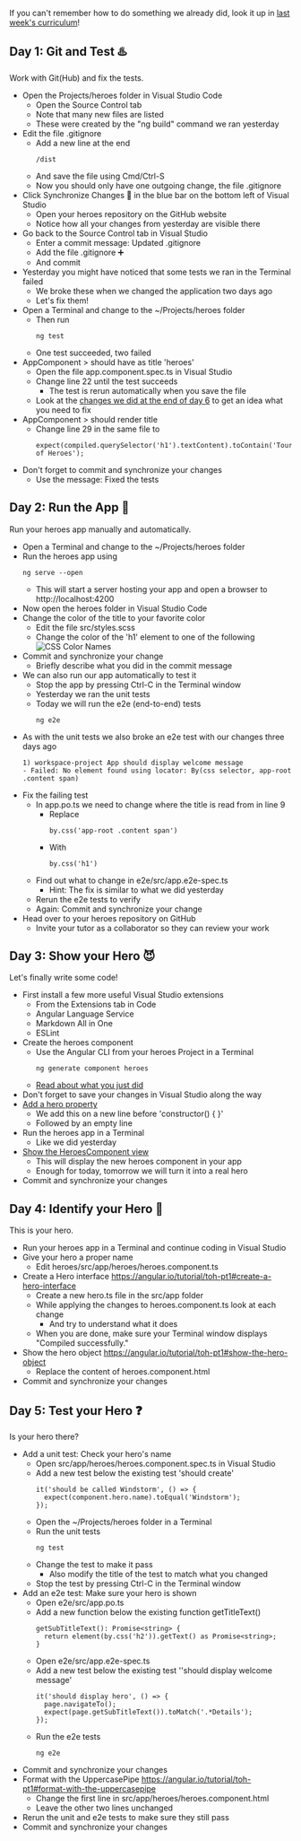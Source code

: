 If you can't remember how to do something we already did, look it up in [last week's curriculum](https://github.com/phaze9/SummerOfCode/blob/master/Week%201.md)!

## Day 1: Git and Test :hotsprings:
Work with Git(Hub) and fix the tests.
 - Open the Projects/heroes folder in Visual Studio Code
   - Open the Source Control tab
   - Note that many new files are listed
   - These were created by the "ng build" command we ran yesterday
 - Edit the file .gitignore
   - Add a new line at the end
     ```
     /dist
     ```
   - And save the file using Cmd/Ctrl-S
   - Now you should only have one outgoing change, the file .gitignore
 - Click Synchronize Changes :doughnut: in the blue bar on the bottom left of Visual Studio
   - Open your heroes repository on the GitHub website
   - Notice how all your changes from yesterday  are visible there
 - Go back to the Source Control tab in Visual Studio
   - Enter a commit message: Updated .gitignore
   - Add the file .gitignore :heavy_plus_sign:
   - And commit  
 - Yesterday you might have noticed that some tests we ran in the Terminal failed
   - We broke these when we changed the application two days ago
   - Let's fix them!
 - Open a Terminal and change to the ~/Projects/heroes folder
   - Then run
     ```
     ng test
     ```
   - One test succeeded, two failed
 - AppComponent > should have as title 'heroes'
   - Open the file app.component.spec.ts in Visual Studio
   - Change line 22 until the test succeeds
     - The test is rerun automatically when you save the file
   - Look at the [changes we did at the end of day 6](https://angular.io/tutorial/toh-pt0#change-the-application-title) to get an idea what you need to fix 
 - AppComponent > should render title
   - Change line 29 in the same file to
     ```
     expect(compiled.querySelector('h1').textContent).toContain('Tour of Heroes');  
     ```
 - Don't forget to commit and synchronize your changes
   - Use the message: Fixed the tests
 
## Day 2: Run the App :running:
Run your heroes app manually and automatically.
 - Open a Terminal and change to the ~/Projects/heroes folder
 - Run the heroes app using
   ```
   ng serve --open
   ```
   - This will start a server hosting your app and open a browser to http://localhost:4200
 - Now open the heroes folder in Visual Studio Code
 - Change the color of the title to your favorite color
   - Edit the file src/styles.scss
   - Change the color of the 'h1' element to one of the following
     ![CSS Color Names](https://miro.medium.com/max/1400/1*IUKKnAi_7ZjM91Fouh2yxA.png)
 - Commit and synchronize your change 
   - Briefly describe what you did in the commit message
 - We can also run our app automatically to test it
   - Stop the app by pressing Ctrl-C in the Terminal window
   - Yesterday we ran the unit tests
   - Today we will run the e2e (end-to-end) tests
     ```
     ng e2e
     ```
 - As with the unit tests we also broke an e2e test with our changes three days ago
   ```
   1) workspace-project App should display welcome message
   - Failed: No element found using locator: By(css selector, app-root .content span)
   ```
 - Fix the failing test
   - In app.po.ts we need to change where the title is read from in line 9
     - Replace
       ```
       by.css('app-root .content span')
       ```
     - With
       ```
       by.css('h1')
       ```
   - Find out what to change in e2e/src/app.e2e-spec.ts
     - Hint: The fix is similar to what we did yesterday
   - Rerun the e2e tests to verify  
   - Again: Commit and synchronize your change
 - Head over to your heroes repository on GitHub
   - Invite your tutor as a collaborator so they can review your work

## Day 3: Show your Hero :smiling_imp:
Let's finally write some code!
 - First install a few more useful Visual Studio extensions
   - From the Extensions tab in Code
   - Angular Language Service
   - Markdown All in One
   - ESLint
 - Create the heroes component
   - Use the Angular CLI from your heroes Project in a Terminal
     ```
     ng generate component heroes  
     ```
   - [Read about what you just did](https://angular.io/tutorial/toh-pt1#create-the-heroes-component)
 - Don't forget to save your changes in Visual Studio along the way
 - [Add a hero property](https://angular.io/tutorial/toh-pt1#add-a-hero-property)
   - We add this on a new line before 'constructor() { }'
   - Followed by an empty line
 - Run the heroes app in a Terminal
   - Like we did yesterday
 - [Show the HeroesComponent view](https://angular.io/tutorial/toh-pt1#show-the-heroescomponent-view)
   - This will display the new heroes component in your app
   - Enough for today, tomorrow we will turn it into a real hero
 - Commit and synchronize your changes

## Day 4: Identify your Hero :bust_in_silhouette:
This is your hero.
 - Run your heroes app in a Terminal and continue coding in Visual Studio  
 - Give your hero a proper name
   - Edit heroes/src/app/heroes/heroes.component.ts
 - Create a Hero interface https://angular.io/tutorial/toh-pt1#create-a-hero-interface
   - Create a new hero.ts file in the src/app folder
   - While applying the changes to heroes.component.ts look at each change
     -  And try to understand what it does
   - When you are done, make sure your Terminal window displays "Compiled successfully."
 - Show the hero object https://angular.io/tutorial/toh-pt1#show-the-hero-object
   - Replace the content of heroes.component.html
 - Commit and synchronize your changes
 
## Day 5: Test your Hero :question:
Is your hero there?
 - Add a unit test: Check your hero's name
   - Open src/app/heroes/heroes.component.spec.ts in Visual Studio
   - Add a new test below the existing test 'should create'
     ```
     it('should be called Windstorm', () => {
       expect(component.hero.name).toEqual('Windstorm');
     });
     ```
   - Open the ~/Projects/heroes folder in a Terminal
   - Run the unit tests
     ```
     ng test
     ```
   - Change the test to make it pass
     - Also modify the title of the test to match what you changed
   - Stop the test by pressing Ctrl-C in the Terminal window
 - Add an e2e test: Make sure your hero is shown
   - Open e2e/src/app.po.ts
   - Add a new function below the existing function getTitleText()
     ```
     getSubTitleText(): Promise<string> {
       return element(by.css('h2')).getText() as Promise<string>;
     }
     ```
   - Open e2e/src/app.e2e-spec.ts
   - Add a new test below the existing test ''should display welcome message'
     ```
     it('should display hero', () => {
       page.navigateTo();
       expect(page.getSubTitleText()).toMatch('.*Details');
     });
     ```
   - Run the e2e tests
     ```
     ng e2e
     ```
 - Commit and synchronize your changes
 - Format with the UppercasePipe https://angular.io/tutorial/toh-pt1#format-with-the-uppercasepipe
   - Change the first line in src/app/heroes/heroes.component.html
   - Leave the other two lines unchanged
 - Rerun the unit and e2e tests to make sure they still pass
 - Commit and synchronize your changes
